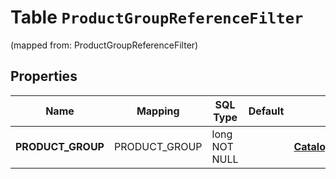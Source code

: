 
# Table `ProductGroupReferenceFilter`
(mapped from: ProductGroupReferenceFilter)

## Properties
Name | Mapping | SQL Type | Default | Type | Description | Notes
---- | ------- | -------- | ------- | ---- | ----------- | -----
**PRODUCT_GROUP** | PRODUCT_GROUP | long NOT NULL |  | [**CatalogsProductGroupMultipleStringCriteria**](.md) |  |  [foreignkey]



